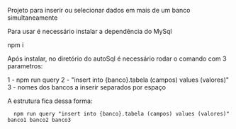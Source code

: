 
Projeto para inserir ou selecionar dados em mais de um banco simultaneamente

Para usar é necessário instalar a dependência do MySql

npm i

Após instalar, no diretório do autoSql é necessário rodar o comando com 3 parametros:

1 - npm run query
2 - "insert into {banco}.tabela (campos) values (valores)"
3 - nomes dos bancos a inserir separados por espaço

A estrutura fica dessa forma:
``` 
  npm run query "insert into {banco}.tabela (campos) values (valores)" banco1 banco2 banco3
```
